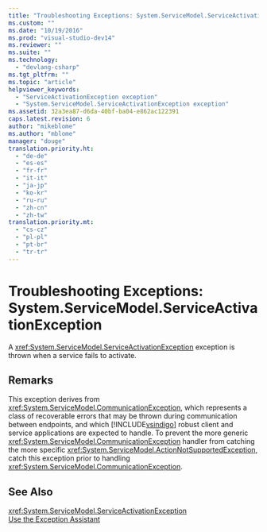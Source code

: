 ```yaml
---
title: "Troubleshooting Exceptions: System.ServiceModel.ServiceActivationException"
ms.custom: ""
ms.date: "10/19/2016"
ms.prod: "visual-studio-dev14"
ms.reviewer: ""
ms.suite: ""
ms.technology: 
  - "devlang-csharp"
ms.tgt_pltfrm: ""
ms.topic: "article"
helpviewer_keywords: 
  - "ServiceActivationException exception"
  - "System.ServiceModel.ServiceActivationException exception"
ms.assetid: 32a3ea87-d6da-40bf-ba04-e862ac122391
caps.latest.revision: 6
author: "mikeblome"
ms.author: "mblome"
manager: "douge"
translation.priority.ht: 
  - "de-de"
  - "es-es"
  - "fr-fr"
  - "it-it"
  - "ja-jp"
  - "ko-kr"
  - "ru-ru"
  - "zh-cn"
  - "zh-tw"
translation.priority.mt: 
  - "cs-cz"
  - "pl-pl"
  - "pt-br"
  - "tr-tr"
---
```

# Troubleshooting Exceptions: System.ServiceModel.ServiceActivationException
A <xref:System.ServiceModel.ServiceActivationException> exception is thrown when a service fails to activate.  
  
## Remarks  
 This exception derives from <xref:System.ServiceModel.CommunicationException>, which represents a class of recoverable errors that may be thrown during communication between endpoints, and which [!INCLUDE[vsindigo](../data-tools/includes/vsindigo_md.md)] robust client and service applications are expected to handle. To prevent the more generic <xref:System.ServiceModel.CommunicationException> handler from catching the more specific <xref:System.ServiceModel.ActionNotSupportedException>, catch this exception prior to handling <xref:System.ServiceModel.CommunicationException>.  
  
## See Also  
 <xref:System.ServiceModel.ServiceActivationException>   
 [Use the Exception Assistant](../Topic/How%20to:%20Use%20the%20Exception%20Assistant.md)